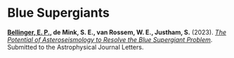 # Blue Supergiants

**[Bellinger, E. P.](https://earlbellinger.com), de Mink, S. E., van Rossem, W. E., Justham, S.** (2023). *[The Potential of Asteroseismology to Resolve the Blue Supergiant Problem](https://github.com/earlbellinger/blue-supergiants/blob/main/Asteroseismology_of_blue_supergiants.pdf)*. Submitted to the Astrophysical Journal Letters.

